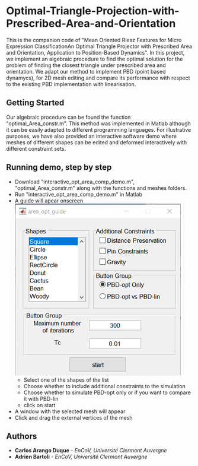 # Optimal-Triangle-Projection-with-Prescribed-Area-and-Orientation
This is the companion code of "Mean Oriented Riesz Features for Micro Expression ClassificationAn Optimal Triangle Projector with Prescribed Area and Orientation,
Application to Position-Based Dynamics". In this project, we implement an algebraic procedure to find the optimal solution for the problem of finding the closest triangle under prescribed area and orientation. We adapt our method to implement PBD (point based dynamycs), for 2D mesh editing and compare its performance with respect to the existing PBD implementation with linearisation.

## Getting Started
Our algebraic procedure can be found the function "optimal_Area_constr.m". This method was implemented in Matlab although it can be easily adapted to different programming languages.  For illustrative purposes, we have also provided an interactive software demo where meshes of different shapes can be edited and deformed interactively with different constraint sets.

## Running demo, step by step
- Download "interactive_opt_area_comp_demo.m", "optimal_Area_constr.m" along with the functions and meshes folders.
- Run "interactive_opt_area_comp_demo.m" in Matlab
- A guide will apear onscreen\
![Demo initial instructions](/Images/demo_guide.png)
  - Select one of the shapes of the list
  - Choose whether to include additional constraints to the simulation
  - Choose whether to simulate PBD-opt only or if you want to compare it with PBD-lin
  - click on start 
- A window with the selected mesh will appear
- Click and drag the external vertices of the mesh
  

## Authors
- __Carlos Arango Duque__ - *EnCoV, Université Clermont Auvergne*
- **Adrien Bartoli** - *EnCoV, Université Clermont Auvergne*
